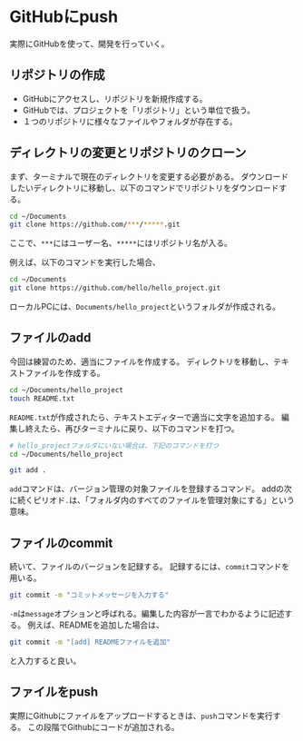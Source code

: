 # GitHubにpush
実際にGitHubを使って、開発を行っていく。

## リポジトリの作成
- GitHubにアクセスし、リポジトリを新規作成する。
- GitHubでは、プロジェクトを「リポジトリ」という単位で扱う。
- １つのリポジトリに様々なファイルやフォルダが存在する。

## ディレクトリの変更とリポジトリのクローン
まず、ターミナルで現在のディレクトリを変更する必要がある。
ダウンロードしたいディレクトリに移動し、以下のコマンドでリポジトリをダウンロードする。

```bash title="bash"
cd ~/Documents
git clone https://github.com/***/*****.git
```

ここで、`***`にはユーザー名、`*****`にはリポジトリ名が入る。

例えば、以下のコマンドを実行した場合、

```bash title="bash"
cd ~/Documents
git clone https://github.com/hello/hello_project.git
```

ローカルPCには、`Documents/hello_project`というフォルダが作成される。


## ファイルのadd
今回は練習のため、適当にファイルを作成する。
ディレクトリを移動し、テキストファイルを作成する。

```bash title="bash"
cd ~/Documents/hello_project
touch README.txt
```

`README.txt`が作成されたら、テキストエディターで適当に文字を追加する。
編集し終えたら、再びターミナルに戻り、以下のコマンドを打つ。

```bash title="bash"
# hello_projectフォルダにいない場合は、下記のコマンドを打つ
cd ~/Documents/hello_project

git add .
```

`add`コマンドは、バージョン管理の対象ファイルを登録するコマンド。
addの次に続くピリオド`.`は、「フォルダ内のすべてのファイルを管理対象にする」という意味。

## ファイルのcommit
続いて、ファイルのバージョンを記録する。
記録するには、`commit`コマンドを用いる。

```bash title="bash"
git commit -m "コミットメッセージを入力する"
```

`-m`は`message`オプションと呼ばれる。編集した内容が一言でわかるように記述する。
例えば、READMEを追加した場合は、

```bash title="bash"
git commit -m "[add] READMEファイルを追加"
```
と入力すると良い。


## ファイルをpush

実際にGithubにファイルをアップロードするときは、`push`コマンドを実行する。
この段階でGithubにコードが追加される。


